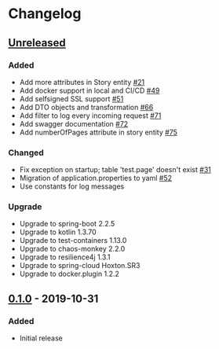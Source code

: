 # Changelog

## [Unreleased][]

[Unreleased]: https://github.com/tdevilleduc/urthehero/compare/0.1.0...HEAD

### Added

- Add more attributes in Story entity [#21][21]
- Add docker support in local and CI/CD [#49][49]
- Add selfsigned SSL support [#51][51]
- Add DTO objects and transformation [#66][66]
- Add filter to log every incoming request [#71][71]
- Add swagger documentation [#72][72]
- Add numberOfPages attribute in story entity [#75][75]

[21]: https://github.com/tdevilleduc/urthehero/issues/21
[49]: https://github.com/tdevilleduc/urthehero/issues/49
[51]: https://github.com/tdevilleduc/urthehero/issues/51
[66]: https://github.com/tdevilleduc/urthehero/issues/66
[71]: https://github.com/tdevilleduc/urthehero/issues/71
[72]: https://github.com/tdevilleduc/urthehero/issues/72
[75]: https://github.com/tdevilleduc/urthehero/issues/75

### Changed

- Fix exception on startup; table 'test.page' doesn't exist [#31][31]
- Migration of application.properties to yaml [#52][52] 
- Use constants for log messages

[31]: https://github.com/tdevilleduc/urthehero/issues/31
[52]: https://github.com/tdevilleduc/urthehero/issues/52

### Upgrade

- Upgrade to spring-boot 2.2.5
- Upgrade to kotlin 1.3.70
- Upgrade to test-containers 1.13.0
- Upgrade to chaos-monkey 2.2.0
- Upgrade to resilience4j 1.3.1
- Upgrade to spring-cloud Hoxton.SR3
- Upgrade to docker.plugin 1.2.2

## [0.1.0][] - 2019-10-31

[0.1.0]: https://github.com/tdevilleduc/urthehero//tree/0.1.0

### Added

-   Initial release
